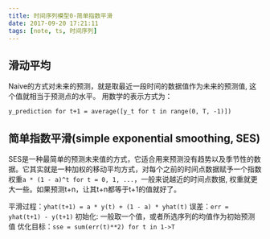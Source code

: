 ```yaml
---
title: 时间序列模型0-简单指数平滑
date: 2017-09-20 17:21:11
tags: [note, ts, 时间序列]
---
```


## 滑动平均

Naive的方式对未来的预测，就是取最近一段时间的数据值作为未来的预测值, 这个值就相当于预测点的水平。
用数学的表示方式为：

```
y_prediction for t+1 = average([y_t for t in range(0, T, -1)])
```

## 简单指数平滑(simple exponential smoothing, SES)

SES是一种最简单的预测未来值的方式，它适合用来预测没有趋势以及季节性的数据。它其实就是一种加权的移动平均方式，对每个之前的时间点数据赋予一个指数权重`a * (1 - a)^t for t = 0, 1, ...`，一般来说越近的时间点数据, 权重就更大一些。如果预测t+n，让其t+n都等于t+1的值就好了。


平滑过程：`yhat(t+1) = a * y(t) + (1 - a) * yhat(t)`
误差：`err = yhat(t+1) - y(t+1)`
初始化: 一般取一个值，或者所选序列的均值作为初始预测值
优化目标：`sse = sum(err(t)**2) for t in 1->T`
